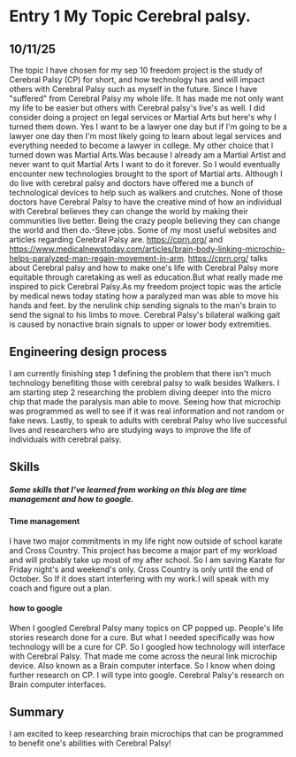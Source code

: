 # Entry 1 My Topic Cerebral palsy. 
## 10/11/25
The topic I have chosen for my sep 10 freedom project is the study of Cerebral Palsy (CP) for short, and how technology has and will impact others with Cerebral Palsy such as myself in the future. Since I have "suffered" from Cerebral Palsy my whole life. It has made me not only want my life to be easier but others with Cerebral palsy's live's as well. I did consider doing a project on legal services or Martial Arts but here's why I turned them down. Yes I want to be a lawyer one day but if I'm going to be a lawyer one day then I'm most likely going to learn about legal services and everything needed to become a lawyer in college. My other choice that I turned down was Martial Arts.Was because I already am a Martial Artist and never want to quit Martial Arts I want to do it forever. So I would eventually encounter new technologies brought to the sport of Martial arts. Although I do live with cerebral palsy and doctors have offered me a bunch of technological devices to help such as walkers and crutches. None of those doctors have Cerebral Palsy to have the creative mind of how an individual with Cerebral believes they can change the world by making their communities live better. Being the crazy people believing they can change the world and then do.-Steve jobs.
Some of my most useful websites and articles regarding Cerebral Palsy are. https://cprn.org/ and https://www.medicalnewstoday.com/articles/brain-body-linking-microchip-helps-paralyzed-man-regain-movement-in-arm. https://cprn.org/ talks about Cerebral palsy and how to make one's life with Cerebral Palsy more equitable through caretaking as well as education.But what really made me inspired to pick Cerebral Palsy.As my freedom project topic was the article by medical news today stating how a paralyzed man was able to move his hands and feet. by the nerulink chip sending signals to the man's brain to send the signal to his limbs to move. Cerebral Palsy's bilateral walking gait is caused by nonactive brain signals to upper or lower body extremities.
## Engineering design process 
I am currently finishing step 1 defining the problem that there isn't much technology benefiting those with cerebral palsy to walk besides Walkers. I am starting step 2 researching the problem diving deeper into the micro chip that made the paralysis man able to move. Seeing how that microchip was programmed as well to see if it was real information and not random or fake news. Lastly, to speak to adults with cerebral Palsy who live successful lives and researchers who are studying ways to improve the life of individuals with cerebral palsy.


## Skills
##### Some skills that I’ve learned from working on this blog are time management and how to google.
#### Time management
I have two major commitments in my life right now outside of school karate and Cross Country. This project has become a major part of my workload and will probably take up most of my after school. So I am saving Karate for Friday night's and weekend's only. Cross Country is only until the end of October. So If it does start interfering with my work.I will speak with my coach and figure out a plan.
 
#### how to google 
When I googled Cerebral Palsy many topics on CP popped up. People's life stories research done for a cure. But what I needed specifically was how technology will be a cure for CP. So I googled how technology will interface with Cerebral Palsy. That made me come across the neural link microchip device. Also known as a Brain computer interface. So I know when doing further research on CP. I will type into google. Cerebral Palsy's research on Brain computer interfaces.

## Summary 
I am excited to keep researching brain microchips that can be programmed to benefit one's abilities with Cerebral Palsy!





